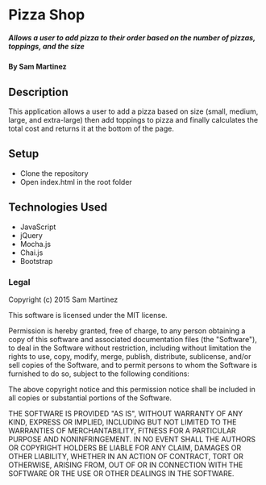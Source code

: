 # Pizza Shop

##### Allows a user to add pizza to their order based on the number of pizzas, toppings, and the size

#### By Sam Martinez

## Description
This application allows a user to add a pizza based on size (small, medium, large, and extra-large) then add toppings to pizza and finally
calculates the total cost and returns it at the bottom of the page.

## Setup
* Clone the repository
* Open index.html in the root folder

## Technologies Used

 * JavaScript
 * jQuery  
 * Mocha.js
 * Chai.js
 * Bootstrap

### Legal

Copyright (c) 2015 Sam Martinez

This software is licensed under the MIT license.

Permission is hereby granted, free of charge, to any person obtaining a copy
of this software and associated documentation files (the "Software"), to deal
in the Software without restriction, including without limitation the rights
to use, copy, modify, merge, publish, distribute, sublicense, and/or sell
copies of the Software, and to permit persons to whom the Software is
furnished to do so, subject to the following conditions:

The above copyright notice and this permission notice shall be included in
all copies or substantial portions of the Software.

THE SOFTWARE IS PROVIDED "AS IS", WITHOUT WARRANTY OF ANY KIND, EXPRESS OR
IMPLIED, INCLUDING BUT NOT LIMITED TO THE WARRANTIES OF MERCHANTABILITY,
FITNESS FOR A PARTICULAR PURPOSE AND NONINFRINGEMENT. IN NO EVENT SHALL THE
AUTHORS OR COPYRIGHT HOLDERS BE LIABLE FOR ANY CLAIM, DAMAGES OR OTHER
LIABILITY, WHETHER IN AN ACTION OF CONTRACT, TORT OR OTHERWISE, ARISING FROM,
OUT OF OR IN CONNECTION WITH THE SOFTWARE OR THE USE OR OTHER DEALINGS IN
THE SOFTWARE.
